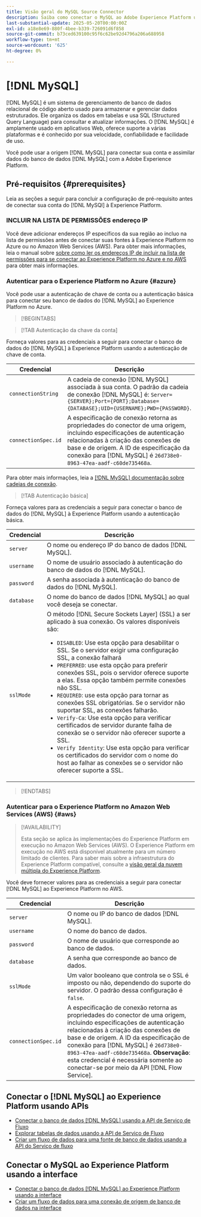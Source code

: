 ```yaml
---
title: Visão geral do MySQL Source Connector
description: Saiba como conectar o MySQL ao Adobe Experience Platform usando APIs ou a interface do usuário.
last-substantial-update: 2025-05-20T00:00:00Z
exl-id: a18e8e69-880f-4bee-b339-726091d6f858
source-git-commit: b73ced639100c95f6c62be92d4796a206a688958
workflow-type: tm+mt
source-wordcount: '625'
ht-degree: 0%

---
```


# [!DNL MySQL]

[!DNL MySQL] é um sistema de gerenciamento de banco de dados relacional de código aberto usado para armazenar e gerenciar dados estruturados. Ele organiza os dados em tabelas e usa SQL (Structured Query Language) para consultar e atualizar informações. O [!DNL MySQL] é amplamente usado em aplicativos Web, oferece suporte a várias plataformas e é conhecido por sua velocidade, confiabilidade e facilidade de uso.

Você pode usar a origem [!DNL MySQL] para conectar sua conta e assimilar dados do banco de dados [!DNL MySQL] com a Adobe Experience Platform.

## Pré-requisitos {#prerequisites}

Leia as seções a seguir para concluir a configuração de pré-requisito antes de conectar sua conta do [!DNL MySQl] à Experience Platform.

### INCLUIR NA LISTA DE PERMISSÕES endereço IP

Você deve adicionar endereços IP específicos da sua região ao incluo na lista de permissões antes de conectar suas fontes à Experience Platform no Azure ou no Amazon Web Services (AWS). Para obter mais informações, leia o manual sobre [sobre como ler os endereços IP de incluir na lista de permissões para se conectar ao Experience Platform no Azure e no AWS](../../ip-address-allow-list.md) para obter mais informações.

### Autenticar para o Experience Platform no Azure {#azure}

Você pode usar a autenticação de chave de conta ou a autenticação básica para conectar seu banco de dados do [!DNL MySQL] ao Experience Platform no Azure.

>[!BEGINTABS]

>[!TAB Autenticação da chave da conta]

Forneça valores para as credenciais a seguir para conectar o banco de dados do [!DNL MySQL] à Experience Platform usando a autenticação de chave de conta.

| Credencial | Descrição |
| --- | --- |
| `connectionString` | A cadeia de conexão [!DNL MySQL] associada à sua conta. O padrão da cadeia de conexão [!DNL MySQL] é: `Server={SERVER};Port={PORT};Database={DATABASE};UID={USERNAME};PWD={PASSWORD}`. |
| `connectionSpec.id` | A especificação de conexão retorna as propriedades do conector de uma origem, incluindo especificações de autenticação relacionadas à criação das conexões de base e de origem. A ID de especificação da conexão para [!DNL MySQL] é `26d738e0-8963-47ea-aadf-c60de735468a`. |

Para obter mais informações, leia a [[!DNL MySQL] documentação sobre cadeias de conexão](https://dev.mysql.com/doc/connector-net/en/connector-net-connections-string.html).

>[!TAB Autenticação básica]

Forneça valores para as credenciais a seguir para conectar o banco de dados do [!DNL MySQL] à Experience Platform usando a autenticação básica.

| Credencial | Descrição |
| --- | --- |
| `server` | O nome ou endereço IP do banco de dados [!DNL MySQL]. |
| `username` | O nome de usuário associado à autenticação do banco de dados do [!DNL MySQL]. |
| `password` | A senha associada à autenticação do banco de dados do [!DNL MySQL]. |
| `database` | O nome do banco de dados [!DNL MySQL] ao qual você deseja se conectar. |
| `sslMode` | O método [!DNL Secure Sockets Layer] (SSL) a ser aplicado à sua conexão. Os valores disponíveis são: <ul><li>`DISABLED`: Use esta opção para desabilitar o SSL. Se o servidor exigir uma configuração SSL, a conexão falhará</li><li>`PREFERRED`: use esta opção para preferir conexões SSL, pois o servidor oferece suporte a elas. Essa opção também permite conexões não SSL.</li><li>`REQUIRED`: use esta opção para tornar as conexões SSL obrigatórias. Se o servidor não suportar SSL, as conexões falharão.</li><li>`Verify-Ca`: Use esta opção para verificar certificados de servidor durante falha de conexão se o servidor não oferecer suporte a SSL.</li><li>`Verify Identity`: Use esta opção para verificar os certificados do servidor com o nome do host ao falhar as conexões se o servidor não oferecer suporte a SSL.</li></ul> |

>[!ENDTABS]

### Autenticar para o Experience Platform no Amazon Web Services (AWS) {#aws}

>[!AVAILABILITY]
>
>Esta seção se aplica às implementações do Experience Platform em execução no Amazon Web Services (AWS). O Experience Platform em execução no AWS está disponível atualmente para um número limitado de clientes. Para saber mais sobre a infraestrutura do Experience Platform compatível, consulte a [visão geral da nuvem múltipla do Experience Platform](../../../landing/multi-cloud.md).

Você deve fornecer valores para as credenciais a seguir para conectar [!DNL MySQL] ao Experience Platform no AWS.

| Credencial | Descrição |
| --- | --- |
| `server` | O nome ou IP do banco de dados [!DNL MySQL]. |
| `username` | O nome do banco de dados. |
| `password` | O nome de usuário que corresponde ao banco de dados. |
| `database` | A senha que corresponde ao banco de dados. |
| `sslMode` | Um valor booleano que controla se o SSL é imposto ou não, dependendo do suporte do servidor. O padrão dessa configuração é `false`. |
| `connectionSpec.id` | A especificação de conexão retorna as propriedades do conector de uma origem, incluindo especificações de autenticação relacionadas à criação das conexões de base e de origem. A ID da especificação de conexão para [!DNL MySQL] é `26d738e0-8963-47ea-aadf-c60de735468a`. **Observação**: esta credencial é necessária somente ao conectar-se por meio da API [!DNL Flow Service]. |

## Conectar o [!DNL MySQL] ao Experience Platform usando APIs

- [Conectar o banco de dados  [!DNL MySQL]  usando a API de Serviço de Fluxo](../../tutorials/api/create/databases/mysql.md)
- [Explorar tabelas de dados usando a API de Serviço de Fluxo](../../tutorials/api/explore/tabular.md)
- [Criar um fluxo de dados para uma fonte de banco de dados usando a API do Serviço de fluxo](../../tutorials/api/collect/database-nosql.md)

## Conectar o MySQL ao Experience Platform usando a interface

- [Conectar o banco de dados  [!DNL MySQL]  ao Experience Platform usando a interface](../../tutorials/ui/create/databases/mysql.md)
- [Criar um fluxo de dados para uma conexão de origem de banco de dados na interface](../../tutorials/ui/dataflow/databases.md)
